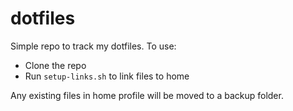 # dotfiles

Simple repo to track my dotfiles. To use:

* Clone the repo
* Run `setup-links.sh` to link files to home

Any existing files in home profile will be moved to a backup folder.

